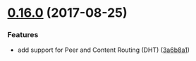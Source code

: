 <a name="0.16.0"></a>
# [0.16.0](https://github.com/ipfs/js-ipfs-bitswap/compare/v0.15.0...v0.16.0) (2017-08-25)


### Features

* add support for Peer and Content Routing (DHT)  ([3a6b8a1](https://github.com/ipfs/js-ipfs-bitswap/commit/3a6b8a1))



